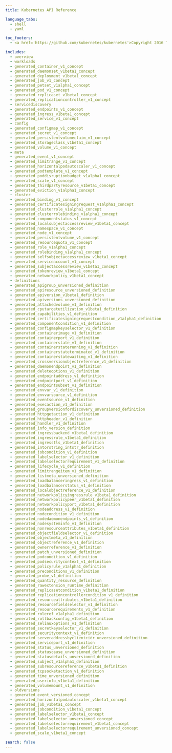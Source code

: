 ```yaml
---
title: Kubernetes API Reference

language_tabs:
  - shell
  - yaml

toc_footers:
  - <a href='https://github.com/kubernetes/kubernetes'>Copyright 2016 The Kubernetes Authors.</a>

includes:
  - overview
  - workloads
  - generated_container_v1_concept
  - generated_daemonset_v1beta1_concept
  - generated_deployment_v1beta1_concept
  - generated_job_v1_concept
  - generated_petset_v1alpha1_concept
  - generated_pod_v1_concept
  - generated_replicaset_v1beta1_concept
  - generated_replicationcontroller_v1_concept
  - servicediscovery
  - generated_endpoints_v1_concept
  - generated_ingress_v1beta1_concept
  - generated_service_v1_concept
  - config
  - generated_configmap_v1_concept
  - generated_secret_v1_concept
  - generated_persistentvolumeclaim_v1_concept
  - generated_storageclass_v1beta1_concept
  - generated_volume_v1_concept
  - meta
  - generated_event_v1_concept
  - generated_limitrange_v1_concept
  - generated_horizontalpodautoscaler_v1_concept
  - generated_podtemplate_v1_concept
  - generated_poddisruptionbudget_v1alpha1_concept
  - generated_scale_v1_concept
  - generated_thirdpartyresource_v1beta1_concept
  - generated_eviction_v1alpha1_concept
  - cluster
  - generated_binding_v1_concept
  - generated_certificatesigningrequest_v1alpha1_concept
  - generated_clusterrole_v1alpha1_concept
  - generated_clusterrolebinding_v1alpha1_concept
  - generated_componentstatus_v1_concept
  - generated_localsubjectaccessreview_v1beta1_concept
  - generated_namespace_v1_concept
  - generated_node_v1_concept
  - generated_persistentvolume_v1_concept
  - generated_resourcequota_v1_concept
  - generated_role_v1alpha1_concept
  - generated_rolebinding_v1alpha1_concept
  - generated_selfsubjectaccessreview_v1beta1_concept
  - generated_serviceaccount_v1_concept
  - generated_subjectaccessreview_v1beta1_concept
  - generated_tokenreview_v1beta1_concept
  - generated_networkpolicy_v1beta1_concept
  - definitions
  - generated_apigroup_unversioned_definition
  - generated_apiresource_unversioned_definition
  - generated_apiversion_v1beta1_definition
  - generated_apiversions_unversioned_definition
  - generated_attachedvolume_v1_definition
  - generated_cputargetutilization_v1beta1_definition
  - generated_capabilities_v1_definition
  - generated_certificatesigningrequestcondition_v1alpha1_definition
  - generated_componentcondition_v1_definition
  - generated_configmapkeyselector_v1_definition
  - generated_containerimage_v1_definition
  - generated_containerport_v1_definition
  - generated_containerstate_v1_definition
  - generated_containerstaterunning_v1_definition
  - generated_containerstateterminated_v1_definition
  - generated_containerstatewaiting_v1_definition
  - generated_crossversionobjectreference_v1_definition
  - generated_daemonendpoint_v1_definition
  - generated_deleteoptions_v1_definition
  - generated_endpointaddress_v1_definition
  - generated_endpointport_v1_definition
  - generated_endpointsubset_v1_definition
  - generated_envvar_v1_definition
  - generated_envvarsource_v1_definition
  - generated_eventsource_v1_definition
  - generated_execaction_v1_definition
  - generated_groupversionfordiscovery_unversioned_definition
  - generated_httpgetaction_v1_definition
  - generated_httpheader_v1_definition
  - generated_handler_v1_definition
  - generated_info_version_definition
  - generated_ingressbackend_v1beta1_definition
  - generated_ingressrule_v1beta1_definition
  - generated_ingresstls_v1beta1_definition
  - generated_intorstring_intstr_definition
  - generated_jobcondition_v1_definition
  - generated_labelselector_v1_definition
  - generated_labelselectorrequirement_v1_definition
  - generated_lifecycle_v1_definition
  - generated_limitrangeitem_v1_definition
  - generated_listmeta_unversioned_definition
  - generated_loadbalanceringress_v1_definition
  - generated_loadbalancerstatus_v1_definition
  - generated_localobjectreference_v1_definition
  - generated_networkpolicyingressrule_v1beta1_definition
  - generated_networkpolicypeer_v1beta1_definition
  - generated_networkpolicyport_v1beta1_definition
  - generated_nodeaddress_v1_definition
  - generated_nodecondition_v1_definition
  - generated_nodedaemonendpoints_v1_definition
  - generated_nodesysteminfo_v1_definition
  - generated_nonresourceattributes_v1beta1_definition
  - generated_objectfieldselector_v1_definition
  - generated_objectmeta_v1_definition
  - generated_objectreference_v1_definition
  - generated_ownerreference_v1_definition
  - generated_patch_unversioned_definition
  - generated_podcondition_v1_definition
  - generated_podsecuritycontext_v1_definition
  - generated_policyrule_v1alpha1_definition
  - generated_preconditions_v1_definition
  - generated_probe_v1_definition
  - generated_quantity_resource_definition
  - generated_rawextension_runtime_definition
  - generated_replicasetcondition_v1beta1_definition
  - generated_replicationcontrollercondition_v1_definition
  - generated_resourceattributes_v1beta1_definition
  - generated_resourcefieldselector_v1_definition
  - generated_resourcerequirements_v1_definition
  - generated_roleref_v1alpha1_definition
  - generated_rollbackconfig_v1beta1_definition
  - generated_selinuxoptions_v1_definition
  - generated_secretkeyselector_v1_definition
  - generated_securitycontext_v1_definition
  - generated_serveraddressbyclientcidr_unversioned_definition
  - generated_serviceport_v1_definition
  - generated_status_unversioned_definition
  - generated_statuscause_unversioned_definition
  - generated_statusdetails_unversioned_definition
  - generated_subject_v1alpha1_definition
  - generated_subresourcereference_v1beta1_definition
  - generated_tcpsocketaction_v1_definition
  - generated_time_unversioned_definition
  - generated_userinfo_v1beta1_definition
  - generated_volumemount_v1_definition
  - oldversions
  - generated_event_versioned_concept
  - generated_horizontalpodautoscaler_v1beta1_concept
  - generated_job_v1beta1_concept
  - generated_jobcondition_v1beta1_concept
  - generated_labelselector_v1beta1_concept
  - generated_labelselector_unversioned_concept
  - generated_labelselectorrequirement_v1beta1_concept
  - generated_labelselectorrequirement_unversioned_concept
  - generated_scale_v1beta1_concept

search: false
---
```

